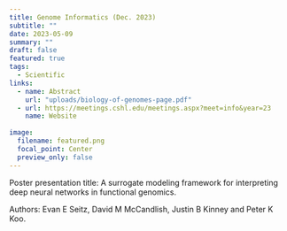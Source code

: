 ```yaml
---
title: Genome Informatics (Dec. 2023)
subtitle: ""
date: 2023-05-09
summary: ""
draft: false
featured: true
tags:
  - Scientific
links:
  - name: Abstract
    url: "uploads/biology-of-genomes-page.pdf"
  - url: https://meetings.cshl.edu/meetings.aspx?meet=info&year=23
    name: Website
    
image:
  filename: featured.png
  focal_point: Center
  preview_only: false
---
```


Poster presentation title: A surrogate modeling framework for interpreting deep neural networks in functional genomics. 

Authors: Evan E Seitz, David M McCandlish, Justin B Kinney and Peter K Koo.
